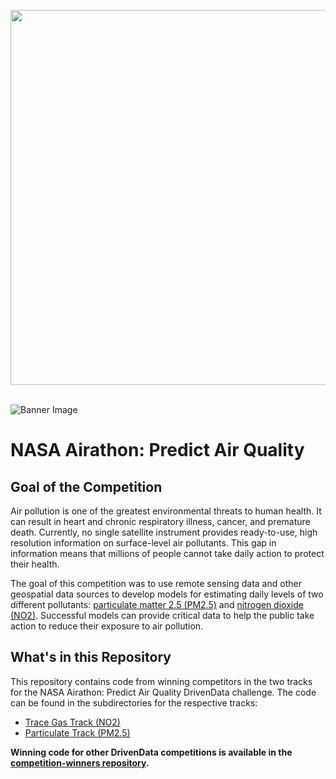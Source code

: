 [<img src='https://s3.amazonaws.com/drivendata-public-assets/logo-white-blue.png' width='600'>](https://www.drivendata.org/)
<br><br>

![Banner Image](https://drivendata-public-assets.s3.amazonaws.com/nasa-aq-banner-web.jpg)


# NASA Airathon: Predict Air Quality

## Goal of the Competition

Air pollution is one of the greatest environmental threats to human health. It can result in heart and chronic respiratory illness, cancer, and premature death. Currently, no single satellite instrument provides ready-to-use, high resolution information on surface-level air pollutants. This gap in information means that millions of people cannot take daily action to protect their health.

The goal of this competition was to use remote sensing data and other geospatial data sources to develop models for estimating daily levels of two different pollutants: [particulate matter 2.5 (PM2.5)](https://www.epa.gov/pm-pollution/particulate-matter-pm-basics) and [nitrogen dioxide (NO2)](https://www.epa.gov/no2-pollution). Successful models can provide critical data to help the public take action to reduce their exposure to air pollution.

## What's in this Repository

This repository contains code from winning competitors in the two tracks for the NASA Airathon: Predict Air Quality DrivenData challenge. The code can be found in the subdirectories for the respective tracks:
- [Trace Gas Track (NO2)](https://github.com/drivendataorg/nasa-airathon/tree/main/no2)
- [Particulate Track (PM2.5)](https://github.com/drivendataorg/nasa-airathon/tree/main/pm25)

**Winning code for other DrivenData competitions is available in the [competition-winners repository](https://github.com/drivendataorg/competition-winners).**
